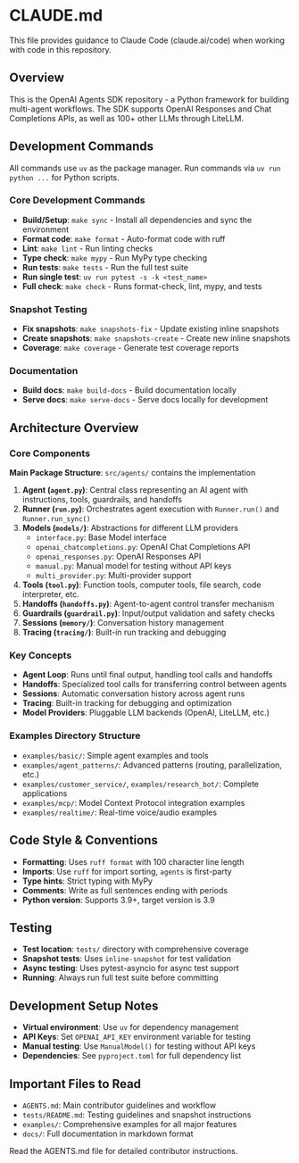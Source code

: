 # CLAUDE.md

This file provides guidance to Claude Code (claude.ai/code) when working with code in this repository.

## Overview

This is the OpenAI Agents SDK repository - a Python framework for building multi-agent workflows. The SDK supports OpenAI Responses and Chat Completions APIs, as well as 100+ other LLMs through LiteLLM.

## Development Commands

All commands use `uv` as the package manager. Run commands via `uv run python ...` for Python scripts.

### Core Development Commands
- **Build/Setup**: `make sync` - Install all dependencies and sync the environment
- **Format code**: `make format` - Auto-format code with ruff 
- **Lint**: `make lint` - Run linting checks
- **Type check**: `make mypy` - Run MyPy type checking
- **Run tests**: `make tests` - Run the full test suite
- **Run single test**: `uv run pytest -s -k <test_name>` 
- **Full check**: `make check` - Runs format-check, lint, mypy, and tests

### Snapshot Testing
- **Fix snapshots**: `make snapshots-fix` - Update existing inline snapshots
- **Create snapshots**: `make snapshots-create` - Create new inline snapshots
- **Coverage**: `make coverage` - Generate test coverage reports

### Documentation
- **Build docs**: `make build-docs` - Build documentation locally
- **Serve docs**: `make serve-docs` - Serve docs locally for development

## Architecture Overview

### Core Components

**Main Package Structure**: `src/agents/` contains the implementation

1. **Agent (`agent.py`)**: Central class representing an AI agent with instructions, tools, guardrails, and handoffs
2. **Runner (`run.py`)**: Orchestrates agent execution with `Runner.run()` and `Runner.run_sync()`
3. **Models (`models/`)**: Abstractions for different LLM providers
   - `interface.py`: Base Model interface  
   - `openai_chatcompletions.py`: OpenAI Chat Completions API
   - `openai_responses.py`: OpenAI Responses API
   - `manual.py`: Manual model for testing without API keys
   - `multi_provider.py`: Multi-provider support
4. **Tools (`tool.py`)**: Function tools, computer tools, file search, code interpreter, etc.
5. **Handoffs (`handoffs.py`)**: Agent-to-agent control transfer mechanism
6. **Guardrails (`guardrail.py`)**: Input/output validation and safety checks
7. **Sessions (`memory/`)**: Conversation history management
8. **Tracing (`tracing/`)**: Built-in run tracking and debugging

### Key Concepts

- **Agent Loop**: Runs until final output, handling tool calls and handoffs
- **Handoffs**: Specialized tool calls for transferring control between agents
- **Sessions**: Automatic conversation history across agent runs
- **Tracing**: Built-in tracking for debugging and optimization
- **Model Providers**: Pluggable LLM backends (OpenAI, LiteLLM, etc.)

### Examples Directory Structure
- `examples/basic/`: Simple agent examples and tools
- `examples/agent_patterns/`: Advanced patterns (routing, parallelization, etc.)
- `examples/customer_service/`, `examples/research_bot/`: Complete applications
- `examples/mcp/`: Model Context Protocol integration examples
- `examples/realtime/`: Real-time voice/audio examples

## Code Style & Conventions

- **Formatting**: Uses `ruff format` with 100 character line length
- **Imports**: Use `ruff` for import sorting, `agents` is first-party
- **Type hints**: Strict typing with MyPy
- **Comments**: Write as full sentences ending with periods
- **Python version**: Supports 3.9+, target version is 3.9

## Testing

- **Test location**: `tests/` directory with comprehensive coverage
- **Snapshot tests**: Uses `inline-snapshot` for test validation
- **Async testing**: Uses pytest-asyncio for async test support
- **Running**: Always run full test suite before committing

## Development Setup Notes

- **Virtual environment**: Use `uv` for dependency management
- **API Keys**: Set `OPENAI_API_KEY` environment variable for testing
- **Manual testing**: Use `ManualModel()` for testing without API keys
- **Dependencies**: See `pyproject.toml` for full dependency list

## Important Files to Read

- `AGENTS.md`: Main contributor guidelines and workflow
- `tests/README.md`: Testing guidelines and snapshot instructions
- `examples/`: Comprehensive examples for all major features
- `docs/`: Full documentation in markdown format

Read the AGENTS.md file for detailed contributor instructions.